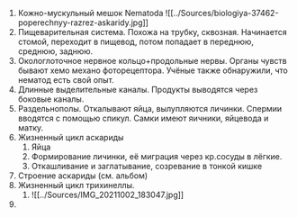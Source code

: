 1. Кожно-мускульный мешок Nematoda
![[../Sources/biologiya-37462-poperechnyy-razrez-askaridy.jpg]]
3. Пищеварительная система. Похожа на трубку, сквозная. Начинается стомой,  переходит в пищевод, потом попадает в переднюю, среднюю, заднюю.
4. Окологлоточное нервное кольцо+продольные нервы. Органы чувств бывают хемо механо фоторецептора. Учёные также обнаружили, что нематод есть свой опыт.
5. Длинные выделительные каналы. Продукты выводятся через боковые каналы.
6. Раздельнополы. Откалывают яйца, вылупляются личинки. Спермии вводятся с помощью спикул. Самки имеют яичники, яйцевода и матку.
7. Жизненный цикл аскариды
	1. Яйца
	2. Формирование личинки, её миграция через кр.сосуды в лёгкие. 
	3. Откашливание и заглатывание, созревание в тонкой кишке
8. Строение аскариды (см. альбом)
9. Жизненный цикл трихинеллы. 
	1. ![[../Sources/IMG_20211002_183047.jpg]]
10. 
